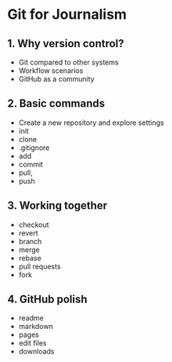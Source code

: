 Git for Journalism
===================================

## 1. Why version control?

* Git compared to other systems
* Workflow scenarios
* GitHub as a community

## 2. Basic commands

* Create a new repository and explore settings
* init
* clone
* .gitignore
* add
* commit
* pull,
* push

## 3. Working together

* checkout
* revert
* branch
* merge
* rebase
* pull requests
* fork

## 4. GitHub polish

* readme
* markdown
* pages
* edit files
* downloads
